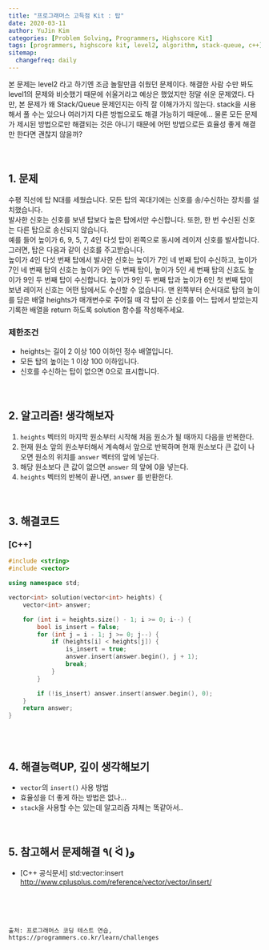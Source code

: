 ```yaml
---
title: "프로그래머스 고득점 Kit : 탑"
date: 2020-03-11
author: YuJin Kim
categories: [Problem Solving, Programmers, Highscore Kit]
tags: [programmers, highscore kit, level2, algorithm, stack-queue, c++]
sitemap:
  changefreq: daily
---
```


본 문제는 level2 라고 하기엔 조금 놀랄만큼 쉬웠던 문제이다. 해결한 사람 수만 봐도 level1의 문제와 비슷했기 때문에 쉬울거라고 예상은 했었지만 정말 쉬운 문제였다. 다만, 본 문제가 왜 Stack/Queue 문제인지는 아직 잘 이해가가지 않는다. stack을 시용해서 풀 수는 있으나 여러가지 다른 방법으로도 해결 가능하기 때문에... 물론 모든 문제가 제시된 방법으로만 해결되는 것은 아니기 때문에 어떤 방법으로든 효율성 좋게 해결만 한다면 괜찮지 않을까?  
<br/>
<br/>

## 1. 문제

수평 직선에 탑 N대를 세웠습니다. 모든 탑의 꼭대기에는 신호를 송/수신하는 장치를 설치했습니다.  
발사한 신호는 신호를 보낸 탑보다 높은 탑에서만 수신합니다. 또한, 한 번 수신된 신호는 다른 탑으로 송신되지 않습니다.  
예를 들어 높이가 6, 9, 5, 7, 4인 다섯 탑이 왼쪽으로 동시에 레이저 신호를 발사합니다. 그러면, 탑은 다음과 같이 신호를 주고받습니다.  
높이가 4인 다섯 번째 탑에서 발사한 신호는 높이가 7인 네 번째 탑이 수신하고, 높이가 7인 네 번째 탑의 신호는 높이가 9인 두 번째 탑이, 높이가 5인 세 번째 탑의 신호도 높이가 9인 두 번째 탑이 수신합니다. 높이가 9인 두 번째 탑과 높이가 6인 첫 번째 탑이 보낸 레이저 신호는 어떤 탑에서도 수신할 수 없습니다.
맨 왼쪽부터 순서대로 탑의 높이를 담은 배열 heights가 매개변수로 주어질 때 각 탑이 쏜 신호를 어느 탑에서 받았는지 기록한 배열을 return 하도록 solution 함수를 작성해주세요.

### 제한조건

- heights는 길이 2 이상 100 이하인 정수 배열입니다.
- 모든 탑의 높이는 1 이상 100 이하입니다.
- 신호를 수신하는 탑이 없으면 0으로 표시합니다.
  <br/><br/><br/>

## 2. 알고리즘! 생각해보자

1. `heights` 벡터의 마지막 원소부터 시작해 처음 원소가 될 때까지 다음을 반복한다.
2. 현재 원소 앞의 원소부터해서 계속해서 앞으로 반복하며 현재 원소보다 큰 값이 나오면 원소의 위치를 `answer` 벡터의 앞에 넣는다.
3. 해당 원소보다 큰 값이 없으면 `answer` 의 앞에 0을 넣는다.
4. `heights` 벡터의 반복이 끝나면, `answer` 를 반환한다.  
   <br/><br/>

## 3. 해결코드

### [C++]

```c++
#include <string>
#include <vector>

using namespace std;

vector<int> solution(vector<int> heights) {
    vector<int> answer;

    for (int i = heights.size() - 1; i >= 0; i--) {
        bool is_insert = false;
        for (int j = i - 1; j >= 0; j--) {
            if (heights[i] < heights[j]) {
                is_insert = true;
                answer.insert(answer.begin(), j + 1);
                break;
            }
        }

        if (!is_insert) answer.insert(answer.begin(), 0);
    }
    return answer;
}
```

<br/><br/>

## 4. 해결능력UP, 깊이 생각해보기

- `vector`의 `insert()` 사용 방법
- 효율성을 더 좋게 하는 방법은 없나...
- `stack`을 사용할 수는 있는데 알고리즘 자체는 똑같아서..
  <br/><br/><br/>

## 5. 참고해서 문제해결 ٩( ᐛ )و

- [C++ 공식문서] std:vector:insert <http://www.cplusplus.com/reference/vector/vector/insert/>

<br/><br/><br/>

```
출처: 프로그래머스 코딩 테스트 연습, https://programmers.co.kr/learn/challenges
```

